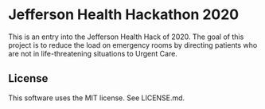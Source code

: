 # Jefferson Health Hackathon 2020

This is an entry into the Jefferson Health Hack of 2020. The goal of this project is to reduce the load on emergency rooms by directing patients who are not in life-threatening situations to Urgent Care.

## License

This software uses the MIT license. See LICENSE.md.
